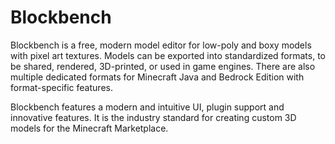 # Blockbench

Blockbench is a free, modern model editor for low-poly and boxy models with pixel art textures. Models can be exported into standardized formats, to be shared, rendered, 3D-printed, or used in game engines. There are also multiple dedicated formats for Minecraft Java and Bedrock Edition with format-specific features.

Blockbench features a modern and intuitive UI, plugin support and innovative features. It is the industry standard for creating custom 3D models for the Minecraft Marketplace.